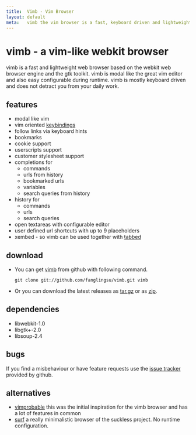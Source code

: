 ```yaml
---
title:  Vimb - Vim Browser
layout: default
meta:   vimb the vim browser is a fast, keyboard driven and lightweight web-browser
---
```


# vimb - a vim-like webkit browser

vimb is a fast and lightweight web browser based on the webkit web browser
engine and the gtk toolkit. vimb is modal like the great vim editor and also
easy configurable during runtime. vimb is mostly keyboard driven and does not
detract you from your daily work.

## features
- modal like vim
- vim oriented [keybindings][]
- follow links via keyboard hints
- bookmarks
- cookie support
- userscripts support
- customer stylesheet support
- completions for
  - commands
  - urls from history
  - bookmarked urls
  - variables
  - search queries from history
- history for
  - commands
  - urls
  - search queries
- open textareas with configurable editor
- user defined url shortcuts with up to 9 placeholders
- xembed - so vimb can be used together with [tabbed][]

## download

- You can get [vimb][] from github with following command.

      git clone git://github.com/fanglingsu/vimb.git vimb

- Or you can download the latest releases as [tar.gz][tgz] or as [zip][].

## dependencies

- libwebkit-1.0
- libgtk+-2.0
- libsoup-2.4

## bugs

If you find a misbehaviour or have feature requests use the
[issue tracker][bug] provided by github.

## alternatives

- [vimprobable][] this was the initial inspiration for the vimb browser and has
  a lot of features in common
- [surf][] a really minimalistic browser of the suckless project. No runtime
  configuration.

[zip]:  https://github.com/fanglingsu/vimb/archive/master.zip "vim browser download zip"
[tgz]:  https://github.com/fanglingsu/vimb/archive/master.tar.gz "vim browser download tar.gz"
[bug]:  https://github.com/fanglingsu/vimb/issues "vimb browser - issue tracker"
[surf]: http://surf.suckless.org/
[vimb]: https://github.com/fanglingsu/vimb "vimb browser project"
[vimprobable]: http://sourceforge.net/apps/trac/vimprobable/
[tabbed]:      http://tools.suckless.org/tabbed/
[keybindings]: keybindings.html#default-keys
